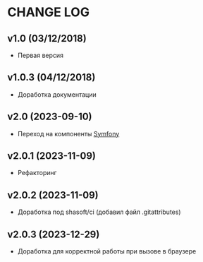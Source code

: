 CHANGE LOG
==========

## v1.0 (03/12/2018)

* Первая версия

## v1.0.3 (04/12/2018)

* Доработка документации

## v2.0 (2023-09-10)

* Переход на компоненты [Symfony](https://symfony.com/)

## v2.0.1 (2023-11-09)

* Рефакторинг

## v2.0.2 (2023-11-09)
* Доработка под shasoft/ci (добавил файл .gitattributes)

## v2.0.3 (2023-12-29) 
* Доработка для корректной работы при вызове в браузере